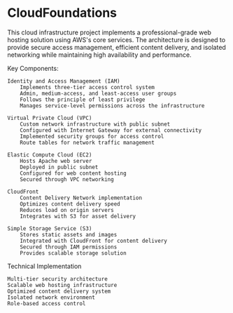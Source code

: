 # CloudFoundations

This cloud infrastructure project implements a professional-grade web hosting solution using AWS's core services. The architecture is designed to provide secure access management, efficient content delivery, and isolated networking while maintaining high availability and performance.

Key Components:

    Identity and Access Management (IAM)
        Implements three-tier access control system
        Admin, medium-access, and least-access user groups
        Follows the principle of least privilege
        Manages service-level permissions across the infrastructure

    Virtual Private Cloud (VPC)
        Custom network infrastructure with public subnet
        Configured with Internet Gateway for external connectivity
        Implemented security groups for access control
        Route tables for network traffic management

    Elastic Compute Cloud (EC2)
        Hosts Apache web server
        Deployed in public subnet
        Configured for web content hosting
        Secured through VPC networking

    CloudFront
        Content Delivery Network implementation
        Optimizes content delivery speed
        Reduces load on origin servers
        Integrates with S3 for asset delivery

    Simple Storage Service (S3)
        Stores static assets and images
        Integrated with CloudFront for content delivery
        Secured through IAM permissions
        Provides scalable storage solution

Technical Implementation

    Multi-tier security architecture
    Scalable web hosting infrastructure
    Optimized content delivery system
    Isolated network environment
    Role-based access control

